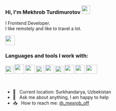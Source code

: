 ### Hi, I'm Mekhrob Turdimurotov <img src="https://media.giphy.com/media/hvRJCLFzcasrR4ia7z/giphy.gif" width="27px">

I Frontend Developer. <br />
I like remotely and like to travel a lot.

<a href="https://t.me/Mexrob_Ako">
  <img src="https://encrypted-tbn0.gstatic.com/images?q=tbn:ANd9GcTuAtPcl_Ytv7gQP5Tq9rpv0tvmcwd0OmsETA&usqp=CAU" width="30px">
</a>

<br />

### Languages and tools I work with:

<code><img src="https://upload.wikimedia.org/wikipedia/commons/thumb/6/61/HTML5_logo_and_wordmark.svg/2048px-HTML5_logo_and_wordmark.svg.png" width="25px"></code>
<code><img src="https://encrypted-tbn0.gstatic.com/images?q=tbn:ANd9GcSubsfvX1GCHF8amyfEQxTz7AECFDY-oGMVTg&usqp=CAU" width="30px" height="30px"></code>
<code><img src="https://www.seekpng.com/png/detail/377-3772047_sass-logo.png" width="30px" height="28px"></code>
<code><img src="https://w7.pngwing.com/pngs/628/224/png-transparent-bootstrap-plain-wordmark-logo-icon.png" width="25px"></code>
<code><img src="https://image.pngaaa.com/779/6447779-middle.png" width="28px" height="28px"></code>
<code><img src="https://img1.gratispng.com/20180720/bv/kisspng-javascript-logo-html-clip-art-javascript-logo-5b5188b13c2314.0304322315320700652463.jpg" width="25px"></code>
<code><img src="https://image.pngaaa.com/799/6103799-middle.png" width="30px" height="28px"></code>
<code><img src="https://w7.pngwing.com/pngs/235/872/png-transparent-react-computer-icons-redux-javascript-others-logo-symmetry-nodejs-thumbnail.png" width="30px" height="28px"></code>
<code><img src="https://github.com/BOUNTY707/BOUNTY707/assets/122361022/90fb88f6-4f58-4ec0-bc6d-8742923e3fee" width="35px" height="28px"></code>

<br />

- 📍  &nbsp; Current location: Surkhandarya, Uzbekistan
- 📝 &nbsp; Ask me about anything, I am happy to help
- 📥 &nbsp; How to reach me: [@_mexrob_off](https://instagram.com/_mexrob_off)
